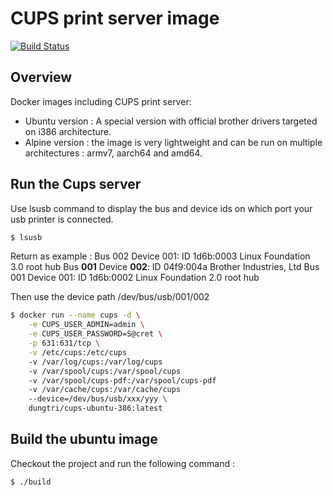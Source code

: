 # CUPS print server image
[![Build Status](https://drone.dungtri.be/api/badges/dungtri/cups/status.svg)](https://drone.dungtri.be/dungtri/cups)

## Overview
Docker images including CUPS print server:
- Ubuntu version : A special version with official brother drivers targeted on i386 architecture.
- Alpine version : the image is very lightweight and can be run on multiple architectures : armv7, aarch64 and amd64.


## Run the Cups server
Use lsusb command to display the bus and device ids on which port your usb printer is connected.
```bash
$ lsusb
```
Return as example :
Bus 002 Device 001: ID 1d6b:0003 Linux Foundation 3.0 root hub
Bus **001** Device **002**: ID 04f9:004a Brother Industries, Ltd
Bus 001 Device 001: ID 1d6b:0002 Linux Foundation 2.0 root hub

Then use the device path /dev/bus/usb/001/002

```bash
$ docker run --name cups -d \
    -e CUPS_USER_ADMIN=admin \
    -e CUPS_USER_PASSWORD=S@cret \
    -p 631:631/tcp \
    -v /etc/cups:/etc/cups
    -v /var/log/cups:/var/log/cups
    -v /var/spool/cups:/var/spool/cups
    -v /var/spool/cups-pdf:/var/spool/cups-pdf
    -v /var/cache/cups:/var/cache/cups
    --device=/dev/bus/usb/xxx/yyy \
    dungtri/cups-ubuntu-386:latest
```

## Build the ubuntu image

Checkout the project and run the following command :

```bash
$ ./build
```
